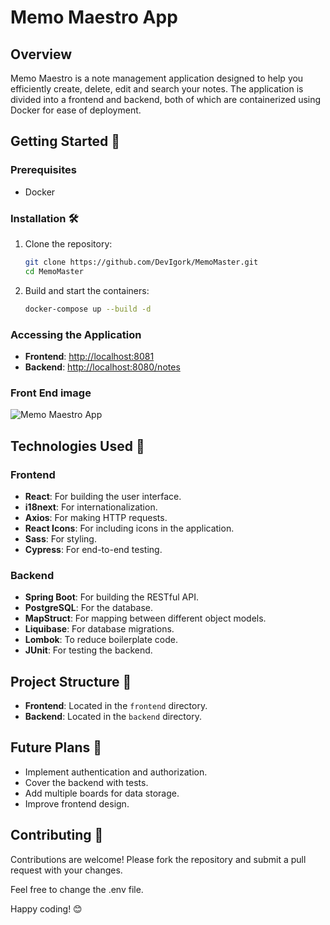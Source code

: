 # Memo Maestro App

## Overview

Memo Maestro is a note management application designed to help you efficiently create, delete, edit and search your notes. The application is divided into a frontend and backend, both of which are containerized using Docker for ease of deployment.

## Getting Started 🚀

### Prerequisites
- Docker

### Installation 🛠️

1. Clone the repository:
    ```bash
    git clone https://github.com/DevIgork/MemoMaster.git
    cd MemoMaster
    ```

2. Build and start the containers:
    ```bash
    docker-compose up --build -d
    ```

### Accessing the Application

- **Frontend**: [http://localhost:8081](http://localhost:8081)
- **Backend**: [http://localhost:8080/notes](http://localhost:8080/notes)

### Front End image

![Memo Maestro App](https://i.imgur.com/duY41cz.png)

## Technologies Used 🧰

### Frontend
- **React**: For building the user interface.
- **i18next**: For internationalization.
- **Axios**: For making HTTP requests.
- **React Icons**: For including icons in the application.
- **Sass**: For styling.
- **Cypress**: For end-to-end testing.

### Backend
- **Spring Boot**: For building the RESTful API.
- **PostgreSQL**: For the database.
- **MapStruct**: For mapping between different object models.
- **Liquibase**: For database migrations.
- **Lombok**: To reduce boilerplate code.
- **JUnit**: For testing the backend.

## Project Structure 📂

- **Frontend**: Located in the `frontend` directory.
- **Backend**: Located in the `backend` directory.

## Future Plans 🌟
- Implement authentication and authorization.
- Cover the backend with tests.
- Add multiple boards for data storage.
- Improve frontend design.

## Contributing 🤝

Contributions are welcome! Please fork the repository and submit a pull request with your changes.

Feel free to change the .env file.

Happy coding! 😊
